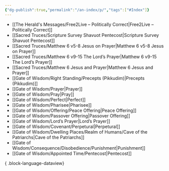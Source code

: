 ```yaml
---
{"dg-publish":true,"permalink":"/an-index/p/","tags":["#Index"]}
---
```



- [[The Herald's Messages/Free2Live – Politically Correct\|Free2Live – Politically Correct]]
- [[Sacred Truces/Scripture Survey Shavuot Pentecost\|Scripture Survey Shavuot Pentecost]]
- [[Sacred Truces/Matthew 6 v5-8 Jesus on Prayer\|Matthew 6 v5-8 Jesus on Prayer]]
- [[Sacred Truces/Matthew 6 v9-15 The Lord’s Prayer\|Matthew 6 v9-15 The Lord’s Prayer]]
- [[Sacred Truces/Matthew 6 Jesus and Prayer\|Matthew 6 Jesus and Prayer]]
- [[Gate of Wisdom/Right Standing/Precepts (Pikkudim)\|Precepts (Pikkudim)]]
- [[Gate of Wisdom/Prayer\|Prayer]]
- [[Gate of Wisdom/Pray\|Pray]]
- [[Gate of Wisdom/Perfect\|Perfect]]
- [[Gate of Wisdom/Pharisee\|Pharisee]]
- [[Gate of Wisdom/Offering/Peace Offering\|Peace Offering]]
- [[Gate of Wisdom/Passover Offering\|Passover Offering]]
- [[Gate of Wisdom/Lord’s Prayer\|Lord’s Prayer]]
- [[Gate of Wisdom/Covenant/Perpetural\|Perpetural]]
- [[Gate of Wisdom/Dwelling Places/Realm of Humans/Cave of the Patriarchs\|Cave of the Patriarchs]]
- [[Gate of Wisdom/Consequence/Disobedience/Punishment\|Punishment]]
- [[Gate of Wisdom/Appointed Time/Pentecost\|Pentecost]]

{ .block-language-dataview}
